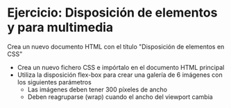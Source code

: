 # Ejercicio: Disposición de elementos y para multimedia
Crea un nuevo documento HTML con el título "Disposición de elementos en CSS"
- Crea un nuevo fichero CSS e impórtalo en el documento HTML principal
- Utiliza la disposición flex-box para crear una galería de 6 imágenes con los siguientes parámetros
    - Las imágenes deben tener 300 píxeles de ancho
    - Deben reagruparse (wrap) cuando el ancho del viewport cambia
